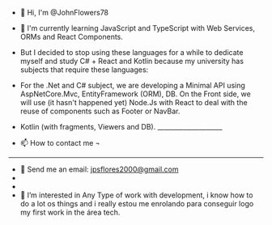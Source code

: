 - 👋 Hi, I'm @JohnFlowers78
- 🌱 I'm currently learning JavaScript and TypeScript with Web Services, ORMs and React Components.
- But I decided to stop using these languages ​​for a while to dedicate myself and study C# + React and Kotlin because my university has subjects that require these languages:
- For the .Net and C# subject, we are developing a Minimal API using AspNetCore.Mvc, EntityFramework (ORM), DB. On the Front side, we will use (it hasn't happened yet) Node.Js with React to deal with the reuse of components such as Footer or NavBar.
- Kotlin (with fragments, Viewers and DB). ____________________

- 📫 How to contact me ¬
--------------------
- 📧 Send me an email: jpsflores2000@gmail.com
-
-
- 👀 I’m interested in Any Type of work with development, i know how to do a lot os things and i really estou me enrolando para conseguir logo my first work in the área tech.
